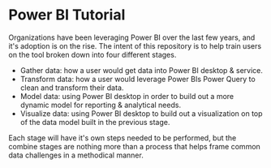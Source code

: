 # Power BI Tutorial 

Organizations have been leveraging Power BI over the last few years, and it's adoption is on the rise. The intent of this repository is to help train users on the tool broken down into four different stages. 

- Gather data: 
    how a user would get data into Power BI desktop & service. 
- Transform data: 
    how a user would leverage Power BIs Power Query to clean and transform their data. 
- Model data: 
    using Power BI desktop in order to build out a more dynamic model for reporting & analytical needs. 
- Visualize data: 
    using Power BI desktop to build out a visualization on top of the data model built in the previous stage. 


Each stage will have it's own steps needed to be performed, but the combine stages are nothing more than a process that helps frame common data challenges in a methodical manner. 
